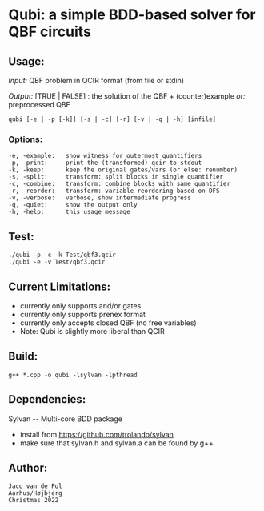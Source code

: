 # **Qubi**: a simple BDD-based solver for QBF circuits

## Usage:

_Input:_  QBF problem in QCIR format (from file or stdin)

_Output:_  [TRUE | FALSE] : the solution of the QBF + (counter)example _or:_ preprocessed QBF

    qubi [-e | -p [-k]] [-s | -c] [-r] [-v | -q | -h] [infile]
    


### Options:

    -e, -example:   show witness for outermost quantifiers
    -p, -print:     print the (transformed) qcir to stdout
    -k, -keep:      keep the original gates/vars (or else: renumber)
    -s, -split:     transform: split blocks in single quantifier
    -c, -combine:   transform: combine blocks with same quantifier
    -r, -reorder:   transform: variable reordering based on DFS
    -v, -verbose:   verbose, show intermediate progress
    -q, -quiet:     show the output only
    -h, -help:      this usage message

## Test:

    ./qubi -p -c -k Test/qbf3.qcir
    ./qubi -e -v Test/qbf3.qcir

## Current Limitations:

- currently only supports and/or gates
- currently only supports prenex format
- currently only accepts closed QBF (no free variables)
- Note: Qubi is slightly more liberal than QCIR

## Build:

    g++ *.cpp -o qubi -lsylvan -lpthread

## Dependencies:

Sylvan -- Multi-core BDD package
- install from https://github.com/trolando/sylvan
- make sure that sylvan.h and sylvan.a can be found by g++

## Author:

    Jaco van de Pol
    Aarhus/Højbjerg
    Christmas 2022